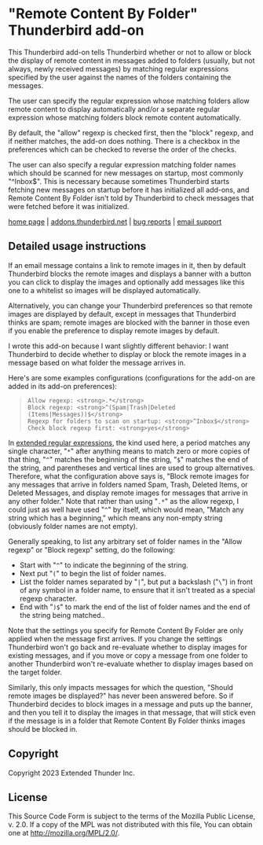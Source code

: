 # "Remote Content By Folder" Thunderbird add-on

This Thunderbird add-on tells Thunderbird whether or not to allow or block the display of remote content in messages added to folders (usually, but not always, newly received messages) by matching regular expressions specified by the user against the names of the folders containing the messages.

The user can specify the regular expression whose matching folders allow remote content to display automatically and/or a separate regular expression whose matching folders block remote content automatically.

By default, the "allow" regexp is checked first, then the "block" regexp, and if neither matches, the add-on does nothing. There is a checkbox in the preferences which can be checked to reverse the order of the checks.

The user can also specify a regular expression matching folder names which
should be scanned for new messages on startup, most commonly "^Inbox$". This is
necessary because sometimes Thunderbird starts fetching new messages on startup
before it has initialized all add-ons, and Remote Content By Folder isn't told
by Thunderbird to check messages that were fetched before it was initialized.

[home page][github] | [addons.thunderbird.net][atn] | [bug reports][issues] |
[email support][email]

## Detailed usage instructions

If an email message contains a link to remote images in it, then by default
Thunderbird blocks the remote images and displays a banner with a button you
can click to display the images and optionally add messages like this one to a
whitelist so images will be displayed automatically.

Alternatively, you can change your Thunderbird preferences so that remote
images are displayed by default, except in messages that Thunderbird thinks are
spam; remote images are blocked with the banner in those even if you enable the
preference to display remote images by default.

I wrote this add-on because I want slightly different behavior: I want
Thunderbird to decide whether to display or block the remote images in a
message based on what folder the message arrives in.

Here's are some examples configurations (configurations for the add-on are
added in its add-on preferences):

> ```
> Allow regexp: <strong>.*</strong>
> Block regexp: <strong>^(Spam|Trash|Deleted (Items|Messages))$</strong>
> Regexp for folders to scan on startup: <strong>^Inbox$</strong>
> Check block regexp first: <strong>yes</strong>
> ```

In [extended regular expressions][regexps], the kind used here, a period
matches any single character, "`*`" after anything means to match zero or more
copies of that thing, "`^`" matches the beginning of the string, "`$`" matches
the end of the string, and parentheses and vertical lines are used to group
alternatives. Therefore, what the configuration above says is, "Block remote
images for any messages that arrive in folders named Spam, Trash, Deleted
Items, or Deleted Messages, and display remote images for messages that arrive
in any other folder." Note that rather than using "`.*`" as the allow regexp, I
could just as well have used "`^`" by itself, which would mean, "Match any
string which has a beginning," which means any non-empty string (obviously
folder names are not empty).

Generally speaking, to list any arbitrary set of folder names in the "Allow
regexp" or "Block regexp" setting, do the following:

- Start with "`^`" to indicate the beginning of the string.
- Next put "`(`" to begin the list of folder names.
- List the folder names separated by "`|`", but put a backslash ("`\`") in front
  of any symbol in a folder name, to ensure that it isn't treated as a special
  regexp character.
- End with "`)$`" to mark the end of the list of folder names and the end of the
  string being matched..

Note that the settings you specify for Remote Content By Folder are only
applied when the message first arrives. If you change the settings Thunderbird
won't go back and re-evaluate whether to display images for existing messages,
and if you move or copy a message from one folder to another Thunderbird won't
re-evaluate whether to display images based on the target folder.

Similarly, this only impacts messages for which the question, "Should remote
images be displayed?" has never been answered before. So if Thunderbird decides
to block images in a message and puts up the banner, and then you tell it to
display the images in that message, that will stick even if the message is in a
folder that Remote Content By Folder thinks images should be blocked in.

## Copyright

Copyright 2023 Extended Thunder Inc.

## License

This Source Code Form is subject to the terms of the Mozilla Public License, v. 2.0. If a copy of the MPL was not distributed with this file, You can obtain one at http://mozilla.org/MPL/2.0/.

[regexps]: https://www.oreilly.com/ideas/an-introduction-to-regular-expressions
[github]: https://github.com/Extended-Thunder/remote-content-by-folder
[atn]: https://addons.thunderbird.net/thunderbird/addon/remote-content-by-folder/
[email]: mailto:jik@extended-thunder.org
[issues]: https://github.com/Extended-Thunder/remote-content-by-folder/issues
